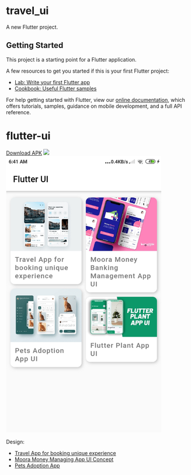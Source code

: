 # travel_ui

A new Flutter project.

## Getting Started

This project is a starting point for a Flutter application.

A few resources to get you started if this is your first Flutter project:

- [Lab: Write your first Flutter app](https://flutter.dev/docs/get-started/codelab)
- [Cookbook: Useful Flutter samples](https://flutter.dev/docs/cookbook)

For help getting started with Flutter, view our
[online documentation](https://flutter.dev/docs), which offers tutorials,
samples, guidance on mobile development, and a full API reference.
# flutter-ui
[Download APK](https://github.com/rozakia-ch/flutter-ui/raw/main/apk/app-release.apk)
<img src="image1.png" width="300"/> <img src="apk/flutter_ui.jpg" width="425"/> 

Design:
- [Travel App for booking unique experience](https://dribbble.com/shots/6510521-Travel-App-for-booking-unique-experience)
- [Moora Money Managing App UI Concept](https://www.uplabs.com/posts/moora-money-managing-app-ui-concept)
- [Pets Adoption App](https://dribbble.com/shots/6617690--Pets-Adoption-App)